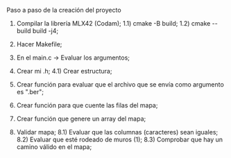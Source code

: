 Paso a paso de la creación del proyecto

1) Compilar la librería MLX42 (Codam);
	1.1) cmake -B build;
	1.2) cmake --build build -j4;

2) Hacer Makefile;
3) En el main.c -> Evaluar los argumentos;
4) Crear mi .h;
	4.1) Crear estructura;
5) Crear función para evaluar que el archivo que se envía como argumento es ".ber";
6) Crear función para que cuente las filas del mapa;
8) Crear función que genere un array del mapa;
8) Validar mapa;
	8.1) Evaluar que las columnas (caracteres) sean iguales;
	8.2) Evaluar que esté rodeado de muros (1);
	8.3) Comprobar que hay un camino válido en el mapa;